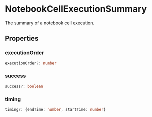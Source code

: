 # NotebookCellExecutionSummary

The summary of a notebook cell execution.

## Properties

### executionOrder

```typescript
executionOrder?: number
```

### success

```typescript
success?: boolean
```

### timing

```typescript
timing?: {endTime: number, startTime: number}
```

